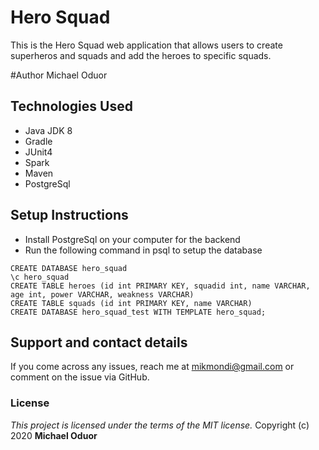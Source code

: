 # Hero Squad

This is the Hero Squad web application that allows users to create superheros and squads and add the heroes to specific squads.

 #Author
Michael Oduor

## Technologies Used
- Java JDK 8
- Gradle
- JUnit4
- Spark
- Maven
- PostgreSql

## Setup Instructions
- Install PostgreSql on your computer for the backend 
- Run the following command in psql to setup the database

```
CREATE DATABASE hero_squad
\c hero_squad
CREATE TABLE heroes (id int PRIMARY KEY, squadid int, name VARCHAR, age int, power VARCHAR, weakness VARCHAR)
CREATE TABLE squads (id int PRIMARY KEY, name VARCHAR)
CREATE DATABASE hero_squad_test WITH TEMPLATE hero_squad;
```

## Support and contact details
If you come across any issues, reach me at mikmondi@gmail.com or comment on the issue via GitHub. 

### License
*This project is licensed under the terms of the MIT license.*
Copyright (c) 2020 **Michael Oduor**


